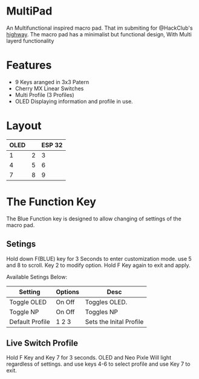 # MultiPad
An Multifunctional inspired macro pad. That im submiting for @HackClub's <a href="highway.hackclub.com">highway</a>. The macro pad has a minimalist but functional design, With Multi layerd functionality


# Features

  - 9 Keys aranged in 3x3 Patern
  - Cherry MX Linear Switches
  - Multi Profile (3 Profiles)
  - OLED Displaying information and profile in use.

# Layout

|    OLED |        | ESP 32 |
|---------|--------|--------|
|    1    |    2   |    3   |
|    4    |    5   |    6   |
|    7    |    8   |    9   |


# The Function Key

The Blue Function key is designed to allow changing of settings of the macro pad.

##  Setings

Hold down F(BLUE) key for 3 Seconds to enter customization mode. use 5 and 8 to scroll. Key 2 to modify option. Hold F Key again to exit and apply. 

Available Setings Below:


|Setting        | Options    | Desc        |
|---------------|------------|-------------|
|Toggle OLED    | On  Off    | Toggles OLED.   |
|Toggle NP      | On  Off    | Toggles NP      |
|Default Profile| 1 2 3      | Sets the Inital Profile|


## Live Switch Profile 

Hold F Key and Key 7 for 3 seconds. OLED and Neo Pixle Will light regardless of settings. and use keys 4-6 to select profile and use Key 7 to exit.


